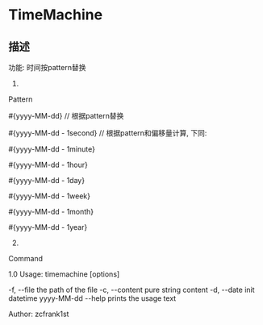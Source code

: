 TimeMachine
======
## 描述
功能: 时间按pattern替换

1.
Pattern

\#{yyyy-MM-dd} // 根据pattern替换

\#{yyyy-MM-dd - 1second} // 根据pattern和偏移量计算, 下同:

\#{yyyy-MM-dd - 1minute}

\#{yyyy-MM-dd - 1hour}

\#{yyyy-MM-dd - 1day}

\#{yyyy-MM-dd - 1week}

\#{yyyy-MM-dd - 1month}

\#{yyyy-MM-dd - 1year}

2.
Command

<time machine> 1.0
Usage: timemachine [options]

  -f, --file <value>     the path of the file
  -c, --content <value>  pure string content
  -d, --date <value>     init datetime yyyy-MM-dd
  --help                 prints the usage text

Author: zcfrank1st
